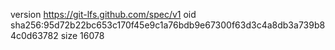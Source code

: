 version https://git-lfs.github.com/spec/v1
oid sha256:95d72b22bc653c170f45e9c1a76bdb9e67300f63d3c4a8db3a739b84c0d63782
size 16078
